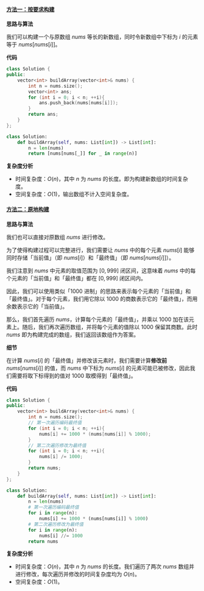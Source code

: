 #### [方法一：按要求构建](https://leetcode.cn/problems/build-array-from-permutation/solutions/858017/ji-yu-pai-lie-gou-jian-shu-zu-by-leetcod-gjcn/)

**思路与算法**

我们可以构建一个与原数组 $nums$ 等长的新数组，同时令新数组中下标为 $i$ 的元素等于 $nums[nums[i]]$。

**代码**

```cpp
class Solution {
public:
    vector<int> buildArray(vector<int>& nums) {
        int n = nums.size();
        vector<int> ans;
        for (int i = 0; i < n; ++i){
            ans.push_back(nums[nums[i]]);
        }
        return ans;
    }
};
```

```python
class Solution:
    def buildArray(self, nums: List[int]) -> List[int]:
        n = len(nums)
        return [nums[nums[_]] for _ in range(n)]
```

**复杂度分析**

-   时间复杂度：$O(n)$，其中 $n$ 为 $nums$ 的长度。即为构建新数组的时间复杂度。
-   空间复杂度：$O(1)$，输出数组不计入空间复杂度。

#### [方法二：原地构建](https://leetcode.cn/problems/build-array-from-permutation/solutions/858017/ji-yu-pai-lie-gou-jian-shu-zu-by-leetcod-gjcn/)

**思路与算法**

我们也可以直接对原数组 $nums$ 进行修改。

为了使得构建过程可以完整进行，我们需要让 $nums$ 中的每个元素 $nums[i]$ 能够同时存储「当前值」（即 $nums[i]$）和「最终值」（即 $nums[nums[i]]$）。

我们注意到 $nums$ 中元素的取值范围为 $[0, 999]$ 闭区间，这意味着 $nums$ 中的每个元素的「当前值」和「最终值」都在 $[0, 999]$ 闭区间内。

因此，我们可以使用类似「$1000$ 进制」的思路来表示每个元素的「当前值」和「最终值」。对于每个元素，我们用它除以 $1000$ 的商数表示它的「最终值」，而用余数表示它的「当前值」。

那么，我们首先遍历 $nums$，计算每个元素的「最终值」，并乘以 $1000$ 加在该元素上。随后，我们再次遍历数组，并将每个元素的值除以 $1000$ 保留其商数。此时 $nums$ 即为构建完成的数组，我们返回该数组作为答案。

**细节**

在计算 $nums[i]$ 的「最终值」并修改该元素时，我们需要计算**修改前** $nums[nums[i]]$ 的值，而 $nums$ 中下标为 $nums[i]$ 的元素可能已被修改，因此我们需要将取下标得到的值对 $1000$ 取模得到「最终值」。

**代码**

```cpp
class Solution {
public:
    vector<int> buildArray(vector<int>& nums) {
        int n = nums.size();
        // 第一次遍历编码最终值
        for (int i = 0; i < n; ++i){
            nums[i] += 1000 * (nums[nums[i]] % 1000);
        }
        // 第二次遍历修改为最终值
        for (int i = 0; i < n; ++i){
            nums[i] /= 1000;
        }
        return nums;
    }
};
```

```python
class Solution:
    def buildArray(self, nums: List[int]) -> List[int]:
        n = len(nums)
        # 第一次遍历编码最终值
        for i in range(n):
            nums[i] += 1000 * (nums[nums[i]] % 1000) 
        # 第二次遍历修改为最终值
        for i in range(n):
            nums[i] //= 1000
        return nums
```

**复杂度分析**

-   时间复杂度：$O(n)$，其中 $n$ 为 $nums$ 的长度。我们遍历了两次 $nums$ 数组并进行修改，每次遍历并修改的时间复杂度均为 $O(n)$。
-   空间复杂度：$O(1)$。

